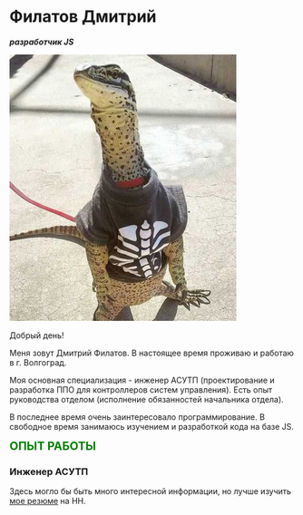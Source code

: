# Филатов Дмитрий #     


***разработчик JS***

![аватарка](58fkoc6hz2lgca2vzgkbnorcjio.jpeg)

Добрый день! 

Меня зовут Дмитрий Филатов. В настоящее время проживаю и работаю в г. Волгоград. 

Моя основная специализация - инженер АСУТП (проектирование и разработка ППО для контроллеров систем управления). Есть опыт руководства отделом (исполнение обязанностей начальника отдела).

В последнее время очень заинтересовало программирование. В свободное время занимаюсь изучением и разработкой кода на базе JS.

<span style="color:green;font-size:20px">**ОПЫТ РАБОТЫ**</span>


### Инженер АСУТП ###
Здесь могло бы быть много интересной информации, но лучше изучить [мое резюме](https://volgograd.hh.ru/resume/0aa6aea3ff010861af0039ed1f6a765a566968) на HH.




